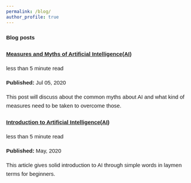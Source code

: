 ```yaml
---
permalink: /blog/
author_profile: true
---
```

<div class="content-container">

<div class="content-container" style="font-family: Arial, sans-serif; line-height: 1.6;">
<h1 class="page__title" style="font-size: 15px;">Blog posts</h1>
<h2 id="2199" class="archive__subtitle" style="font-size: 15px;"></h2>
<div class="list__item">
<article class="archive__item" itemscope itemtype="http://schema.org/CreativeWork">
<h2 class="archive__item-title" itemprop="headline" style="font-size: 15px;">
<a href="https://medium.com/@samarasimhapeyala/measures-and-myths-of-artificial-intelligence-ai-ff47b093f03" rel="permalink" style="font-size: 15px;">Measures and Myths of Artificial Intelligence(AI)</a>
</h2>
<p class="page__meta" style="font-size: 15px;"><i class="fa fa-clock-o" aria-hidden="true"></i> less than 5 minute read</p>
<p class="page__date" style="font-size: 15px;"><strong><i class="fa fa-fw fa-calendar" aria-hidden="true"></i> Published:</strong> <time datetime="2199-01-01T00:00:00+00:00">Jul 05, 2020</time></p>
<p class="archive__item-excerpt" itemprop="description" style="font-size: 15px;">This post will discuss about the common myths about AI and what kind of measures need to be taken to overcome those.</p>
</article>
</div>
<h2 id="2015" class="archive__subtitle" style="font-size: 15px;"></h2>
<div class="list__item">
<article class="archive__item" itemscope itemtype="http://schema.org/CreativeWork">
<h2 class="archive__item-title" itemprop="headline" style="font-size: 15px;">
<a href="https://medium.com/@samarasimhapeyala/introduction-to-artificial-intelligence-ai-c3c4acf9f9b3" rel="permalink" style="font-size: 15px;">Introduction to Artificial Intelligence(AI)</a>
</h2>
<p class="page__meta" style="font-size: 15px;"><i class="fa fa-clock-o" aria-hidden="true"></i> less than 5 minute read</p>
<p class="page__date" style="font-size: 15px;"><strong><i class="fa fa-fw fa-calendar" aria-hidden="true"></i> Published:</strong> <time datetime="2015-08-14T00:00:00+00:00">May, 2020</time></p>
<p class="archive__item-excerpt" itemprop="description" style="font-size: 15px;">This article gives solid introduction to AI through simple words in laymen terms for beginners.</p>
</article>
</div>
